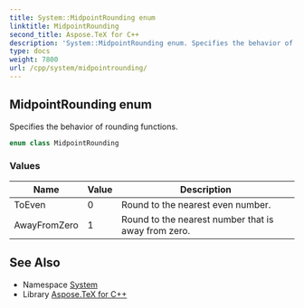 ```yaml
---
title: System::MidpointRounding enum
linktitle: MidpointRounding
second_title: Aspose.TeX for C++
description: 'System::MidpointRounding enum. Specifies the behavior of rounding functions in C++.'
type: docs
weight: 7800
url: /cpp/system/midpointrounding/
---
```

## MidpointRounding enum


Specifies the behavior of rounding functions.

```cpp
enum class MidpointRounding
```

### Values

| Name | Value | Description |
| --- | --- | --- |
| ToEven | 0 | Round to the nearest even number. |
| AwayFromZero | 1 | Round to the nearest number that is away from zero. |

## See Also

* Namespace [System](../)
* Library [Aspose.TeX for C++](../../)
